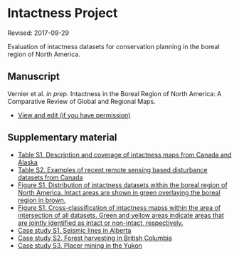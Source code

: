 # Intactness Project

Revised: 2017-09-29

Evaluation of intactness datasets for conservation planning in the boreal region of North America.

## Manuscript

Vernier et al. <i>in prep</i>. Intactness in the Boreal Region of North America: A Comparative Review of Global and Regional Maps.

  - [View and edit (if you have permission)](https://docs.google.com/document/d/1t7SJR31ZEPKSE6_SFjXWUyZBYFX_7XMxYBjC9vOKFnQ/edit)

## Supplementary material

* [Table S1. Description and coverage of intactness maps from Canada and Alaska](https://github.com/beacons/intactness/blob/master/supp_info/tableS1_intact.Rmd)
* [Table S2. Examples of recent remote sensing based disturbance datasets from Canada](https://github.com/beacons/intactness/blob/master/supp_info/tableS2_disturb.Rmd)
* [Figure S1. Distribution of intactness datasets within the boreal region of North America. Intact areas are shown in green overlaying the boreal region in brown.](https://github.com/beacons/intactness/blob/master/supp_info/figureS1_cover.Rmd)
* [Figure S1. Cross-classification of intactness mapss within the area of intersection of all datasets. Green and yellow areas indicate areas that are jointly identified as intact or non-intact, respectively.](https://github.com/beacons/intactness/blob/master/supp_info/figureS2_cross.Rmd)
* [Case study S1. Seismic lines in Alberta](http://www.beaconswiki.ca/intactness/case_study_ab.html)
* [Case study S2. Forest harvesting in British Columbia](http://www.beaconswiki.ca/intactness/case_study_bc.html)
* [Case study S3. Placer mining in the Yukon](http://www.beaconswiki.ca/intactness/case_study_yt.html)
